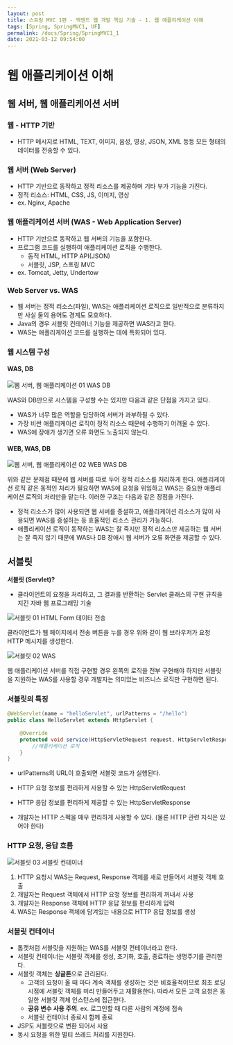 ```yaml
---
layout: post
title: 스프링 MVC 1편 - 백엔드 웹 개발 핵심 기술 - 1. 웹 애플리케이션 이해
tags: [Spring, SpringMVC1, UF]
permalink: /docs/Spring/SpringMVC1_1
date: 2021-03-12 09:54:00
---
```

# 웹 애플리케이션 이해
## 웹 서버, 웹 애플리케이션 서버
### 웹 - HTTP 기반

- HTTP 메시지로 HTML, TEXT, 이미지, 음성, 영상, JSON, XML 등등 모든 형태의 데이터를 전송할 수 있다.

### 웹 서버 (Web Server)

- HTTP 기반으로 동작하고 정적 리소스를 제공하며 기타 부가 기능을 가진다.
- 정적 리소스: HTML, CSS, JS, 이미지, 영상
- ex. Nginx, Apache

### 웹 애플리케이션 서버 (WAS - Web Application Server)

- HTTP 기반으로 동작하고 웹 서버의 기능을 포함한다.
- 프로그램 코드를 실행하여 애플리케이션 로직을 수행한다.
  - 동적 HTML, HTTP API(JSON)
  - 서블릿, JSP, 스프링 MVC
- ex. Tomcat, Jetty, Undertow

### Web Server vs. WAS

- 웹 서버는 정적 리소스(파일), WAS는 애플리케이션 로직으로 일반적으로 분류하지만 사실 둘의 용어도 경계도 모호하다.
- Java의 경우 서블릿 컨테이너 기능을 제공하면 WAS라고 한다.
- WAS는 애플리케이션 코드를 실행하는 데에 특화되어 있다.

### 웹 시스템 구성

#### WAS, DB

![웹 서버, 웹 애플리케이션 01  WAS DB](https://user-images.githubusercontent.com/52024566/110876704-62361800-831b-11eb-9cc5-238c23e24974.png)


WAS와 DB만으로 시스템을 구성할 수는 있지만 다음과 같은 단점을 가지고 있다.

- WAS가 너무 많은 역할을 담당하여 서버가 과부하될 수 있다.
- 가장 비싼 애플리케이션 로직이 정적 리소스 때문에 수행하기 어려울 수 있다.
- WAS에 장애가 생기면 오류 화면도 노출되지 않는다.

#### WEB, WAS, DB

![웹 서버, 웹 애플리케이션 02  WEB WAS DB](https://user-images.githubusercontent.com/52024566/110876705-63674500-831b-11eb-9d1b-8128735e7815.png)

위와 같은 문제점 때문에 웹 서버를 따로 두어 정적 리소스를 처리하게 한다. 애플리케이션 로직 같은 동적인 처리가 필요하면 WAS에 요청을 위임하고 WAS는 중요한 애플리케이션 로직의 처리만을 맡는다. 이러한 구조는 다음과 같은 장점을 가진다.

- 정적 리소스가 많이 사용되면 웹 서버를 증설하고, 애플리케이션 리소스가 많이 사용되면 WAS를 증설하는 등 효율적인 리소스 관리가 가능하다.
- 애플리케이션 로직이 동작하는 WAS는 잘 죽지만 정적 리소스만 제공하는 웹 서버는 잘 죽지 않기 때문에 WAS나 DB 장애시 웹 서버가 오류 화면을 제공할 수 있다.

## 서블릿

**서블릿 (Servlet)?**

- 클라이언트의 요청을 처리하고, 그 결과를 반환하는 Servlet 클래스의 구현 규칙을 지킨 자바 웹 프로그래밍 기술

![서블릿 01  HTML Form 데이터 전송](https://user-images.githubusercontent.com/52024566/110877343-9c53e980-831c-11eb-8f2b-dfc29009c7ab.png)

클라이언트가 웹 페이지에서 전송 버튼을 누를 경우 위와 같이 웹 브라우저가 요청 HTTP 메시지를 생성한다.



![서블릿 02  WAS](https://user-images.githubusercontent.com/52024566/110877346-9d851680-831c-11eb-863b-dbdc599e38c0.png)

웹 애플리케이션 서버를 직접 구현할 경우 왼쪽의 로직을 전부 구현해야 하지만 서블릿을 지원하는 WAS를 사용할 경우 개발자는 의미있는 비즈니스 로직만 구현하면 된다.

### 서블릿의 특징

```java
@WebServlet(name = "helloServlet", urlPatterns = "/hello")
public class HelloServlet extends HttpServlet {
	
	@Override
	protected void service(HttpServletRequest request, HttpServletResponse response) {
		//애플리케이션 로직
	}
}
```

- urlPatterns의 URL이 호출되면 서블릿 코드가 실행된다.
- HTTP 요청 정보를 편리하게 사용할 수 있는 HttpServletRequest

- HTTP 응답 정보를 편리하게 제공할 수 있는 HttpServletResponse
- 개발자는 HTTP 스펙을 매우 편리하게 사용할 수 있다. (물론 HTTP 관련 지식은 있어야 한다)

### HTTP 요청, 응답 흐름

![서블릿 03  서블릿 컨테이너](https://user-images.githubusercontent.com/52024566/110877348-9e1dad00-831c-11eb-98e6-71eedbd34a23.png)

1. HTTP 요청시 WAS는 Request, Response 객체를 새로 만들어서 서블릿 객체 호출
2. 개발자는 Request 객체에서 HTTP 요청 정보를 편리하게 꺼내서 사용
3. 개발자는 Response 객체에 HTTP 응답 정보를 편리하게 입력
4. WAS는 Response 객체에 담겨있는 내용으로 HTTP 응답 정보를 생성

### 서블릿 컨테이너

- 톰캣처럼 서블릿을 지원하는 WAS를 서블릿 컨테이너라고 한다.
- 서블릿 컨테이너는 서블릿 객체를 생성, 초기화, 호출, 종료하는 생명주기를 관리한다.
- 서블릿 객체는 **싱글톤**으로 관리된다.
  - 고객의 요청이 올 때 마다 계속 객체를 생성하는 것은 비효율적이므로 최초 로딩 시점에 서블릿 객체를 미리 만들어두고 재활용한다. 따라서 모든 고객 요청은 동일한 서블릿 객체 인스턴스에 접근한다.
  - **공유 변수 사용 주의**. ex. 로그인할 때 다른 사람의 계정에 접속
  - 서블릿 컨테이너 종료시 함께 종료
- JSP도 서블릿으로 변환 되어서 사용
- 동시 요청을 위한 멀티 쓰레드 처리를 지원한다.